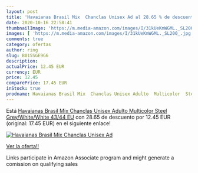 ```yaml
---
layout: post
title: 'Havaianas Brasil Mix  Chanclas Unisex Ad al 28.65 % de descuento'
date: 2020-10-16 22:58:41
thumbnailImage: 'https://m.media-amazon.com/images/I/31kUeKmWGML._SL200_.jpg'
images: [ 'https://m.media-amazon.com/images/I/31kUeKmWGML._SL200_.jpg' ]
comments: true
category: ofertas
author: ring
slug: B015SGE9G6
description:
actualPrice: 12.45 EUR
currency: EUR
price: 12.45
comparePrice: 17.45 EUR
inStock: true
prodname: Havaianas Brasil Mix  Chanclas Unisex Adulto  Multicolor  Steel Grey/White/White   43/44 EU
---
```


Está [Havaianas Brasil Mix  Chanclas Unisex Adulto  Multicolor  Steel Grey/White/White   43/44 EU](https://www.amazon.es/dp/B015SGE9G6/?tag=tolees-21) con 28.65 de descuento por 12.45 EUR (original: 17.45 EUR) en el siguiente enlace!

[![Havaianas Brasil Mix  Chanclas Unisex Ad](https://m.media-amazon.com/images/I/31kUeKmWGML._SL200_.jpg)](https://www.amazon.es/dp/B015SGE9G6/?tag=tolees-21)

[Ver la oferta!!](https://www.amazon.es/dp/B015SGE9G6/?tag=tolees-21)

Links participate in Amazon Associate program and might generate a comission on qualifying sales


